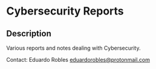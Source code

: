 # Cybersecurity Reports

## Description

Various reports and notes dealing with Cybersecurity.

Contact:
Eduardo Robles
eduardorobles@protonmail.com
